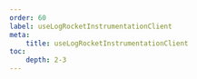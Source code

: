 ```yaml
---
order: 60
label: useLogRocketInstrumentationClient
meta:
    title: useLogRocketInstrumentationClient
toc:
    depth: 2-3
---
```

